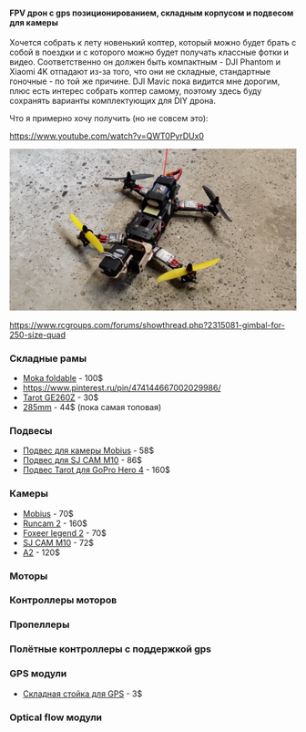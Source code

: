 #### FPV дрон с gps позиционированием, складным корпусом и подвесом для камеры

Хочется собрать к лету новенький коптер, который можно будет брать с собой в поездки и с которого можно будет получать классные фотки и видео. Соответственно он должен быть компактным - DJI Phantom и Xiaomi 4K отпадают из-за того, что они не складные, стандартные гоночные - по той же причине. DJI Mavic пока видится мне дорогим, плюс есть интерес собрать коптер самому, поэтому здесь буду сохранять варианты комплектующих для DIY дрона.

Что я примерно хочу получить \(но не совсем это\):

https://www.youtube.com/watch?v=QWT0PyrDUx0

![](/assets/250-racing-fpv-with-gimbal.jpg)

https://www.rcgroups.com/forums/showthread.php?2315081-gimbal-for-250-size-quad

### Складные рамы

* [Moka foldable](https://mokaframe.com/moka-foldable/) - 100$
* https://www.pinterest.ru/pin/474144667002029986/
* [Tarot GE260Z](https://www.aliexpress.com/item/GE260Z-FPV-Folding-Mini-Quadcopter-260mm-GF-CF-Quad-Frame-Kit-Foldabale-better-than-QAV250-Quadcopter/32605569613.html) - 30$
* [285mm](https://www.aliexpress.com/item/285-285mm-Carbon-Fiber-FPV-Racing-Quadcopter-Frame-kit-foldable-for-Immersionrc-vortex-285/32870336337.html) - 44$ \(пока самая топовая\)

### Подвесы

* [Подвес для камеры Mobius](https://www.aliexpress.com/item/HMG-MA3D-Brushless-Gimbal-Camera-Mount-Stabilizer-for-Mobius-Action-Camera-808-16-V2-Quadcopter-Multicopter/32973987541.html) - 58$
* [Подвес для SJ CAM M10](https://www.aliexpress.com/item/F18264-HMG-SJM10-3-Axle-Brushless-Gimbal-with-AV-Output-for-SJCAM-M10-SJM10-WIFI-Camera/32697864021.html) - 86$
* [Подвес Tarot для GoPro Hero 4](https://www.banggood.com/Tarot-TL3T02-T-3D-IV-3-Axis-Brushless-Gimbal-for-Gopro-Hero-4-SESSION-Camera-p-1090577.html) - 160$

### Камеры

* [Mobius](https://www.aliexpress.com/item/Mobius-New-Version-Wide-Angle-Lens-C2-1080P-HD-Mini-Action-Camera/32555719930.html) - 70$
* [Runcam 2](https://www.aliexpress.com/item/New-Arrival-RunCam-2-RunCam2-HD-1080P-120-Degree-Wide-Angle-WiFi-FPV-Camera-For-FPV/32652314629.html) - 160$
* [Foxeer legend 2](https://www.aliexpress.com/item/Original-Foxeer-Legend-2-F2-8-166-Degree-Wide-Angle-12MP-HD-WiFi-Camera-For-FPV/32675151839.html) - 70$
* [SJ CAM M10](https://www.aliexpress.com/item/Original-SJCAM-SJ4000-Cube-M10-HD-1080P-Mini-DV-30M-Waterproof-Action-Sports-Camera-Camcorder-Battery/32276668324.html) - 72$
* [A2](https://www.aliexpress.com/item/A2-HD-120-Degree-Wide-Angle-Low-latency-FPV-Camera-1080P-60FPS-HD-Recording-for-RC/32898257673.html) - 120$

### Моторы

### Контроллеры моторов

### Пропеллеры

### Полётные контроллеры с поддержкой gps

### GPS модули

* [Складная стойка для GPS](https://www.aliexpress.com/item/DJI-GPS-Folding-Base-Antenna-GPS-Set-Fitting-Seat-Foldable-Bracket-Holder/32488034418.html) - 3$

### Optical flow модули



